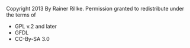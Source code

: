 Copyright 2013 By Rainer Rillke. Permission granted to redistribute under the terms of
* GPL v.2 and later
* GFDL
* CC-By-SA 3.0